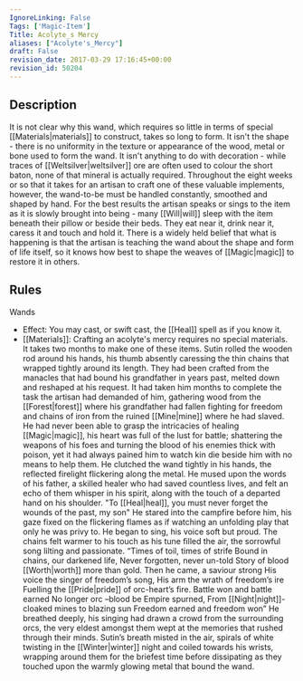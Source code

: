 ```yaml
---
IgnoreLinking: False
Tags: ['Magic-Item']
Title: Acolyte_s Mercy
aliases: ["Acolyte's_Mercy"]
draft: False
revision_date: 2017-03-29 17:16:45+00:00
revision_id: 50204
---
```


## Description
It is not clear why this wand, which requires so little in terms of special [[Materials|materials]] to construct, takes so long to form. It isn't the shape - there is no uniformity in the texture or appearance of the wood, metal or bone used to form the wand. It isn't anything to do with decoration - while traces of [[Weltsilver|weltsilver]] ore are often used to colour the short baton, none of that mineral is actually required. Throughout the eight weeks or so that it takes for an artisan to craft one of these valuable implements, however, the wand-to-be must be handled constantly, smoothed and shaped by hand. For the best results the artisan speaks or sings to the item as it is slowly brought into being - many [[Will|will]] sleep with the item beneath their pillow or beside their beds. They eat near it, drink near it, caress it and touch and hold it. There is a widely held belief that what is happening is that the artisan is teaching the wand about the shape and form of life itself, so it knows how best to shape the weaves of [[Magic|magic]] to restore it in others.
## Rules
Wands
* Effect: You may cast, or swift cast, the [[Heal]] spell as if you know it.
* [[Materials]]: Crafting an acolyte's mercy requires no special materials. It takes two months to make one of these items.
Sutin rolled the wooden rod around his hands, his thumb absently caressing the thin chains that wrapped tightly around its length. They had been crafted from the manacles that had bound his grandfather in years past, melted down and reshaped at his request.  It had taken him months to complete the task the artisan had demanded of him, gathering wood from the [[Forest|forest]] where his grandfather had fallen fighting for freedom and chains of iron from the ruined [[Mine|mine]] where he had slaved.
He had never been able to grasp the intricacies of healing [[Magic|magic]], his heart was full of the lust for battle; shattering the weapons of his foes and turning the blood of his enemies thick with poison, yet it had always pained him to watch kin die beside him with no means to help them. He clutched the wand tightly in his hands, the reflected firelight flickering along the metal. 
He mused upon the words of his father, a skilled healer who had saved countless lives, and felt an echo of them whisper in his spirit, along with the touch of a departed hand on his shoulder.
"To [[Heal|heal]], you must never forget the wounds of the past, my son"
He stared into the campfire before him, his gaze fixed on the flickering flames as if watching an unfolding play that only he was privy to. He began to sing, his voice soft but proud. The chains felt warmer to his touch as his tune filled the air, the sorrowful song lilting and passionate. 
“Times of toil, times of strife
Bound in chains, our darkened life,
Never forgotten, never un-told
Story of blood [[Worth|worth]] more than gold.
Then he came, a saviour strong
His voice the singer of freedom’s song,
His arm the wrath of freedom’s ire
Fuelling the [[Pride|pride]] of orc-heart’s fire.
Battle won and battle earned
No longer orc –blood be Empire spurned,
From [[Night|night]]-cloaked mines to blazing sun
Freedom earned and freedom won”
He breathed deeply, his singing had drawn a crowd from the surrounding orcs, the very eldest amongst them wept at the memories that rushed through their minds. Sutin’s breath misted in the air, spirals of white twisting in the [[Winter|winter]] night and coiled towards his wrists, wrapping around them for the briefest time before dissipating as they touched upon the warmly glowing metal that bound the wand.